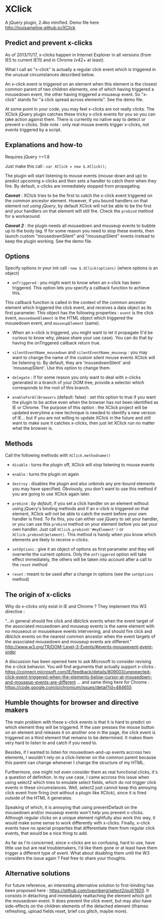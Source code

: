 XClick
=============

A jQuery plugin, 2.4ko minified. Demo file here http://louisameline.github.io/XClick

Predict and prevent x-clicks
-------------------------

As of 2013/11/17, x-clicks happen in Internet Explorer in all versions (from IE5 to current IE11) and in Chrome (v42+ at least).

What I call an "x-click" is actually a regular click event which is triggered in the unusual circumstances described below.

An x-click event is triggered on an element when this element is the closest common parent of two children elements, one of which having triggered a mousedown event, the other having triggered a mouseup event. So "x-click" stands for "a click spread across elements". See the demo file.

At some point in your code, you may feel x-clicks are not really clicks. The XClick jQuery plugin catches these tricky x-click events for you so you can take action against them. There is currently no native way to detect or prevent x-clicks. Side note : only real mouse events trigger x-clicks, not events triggered by a script.

Explanations and how-to
-------------------------

Requires jQuery >=1.8

Just make this call : `var XClick = new $.XClick();`

The plugin will start listening to mouse events (mouse down and up) to predict upcoming x-clicks and then sets a handler to catch them when they fire. By default, x-clicks are immediately stopped from propagating.

***Caveat*** : XClick tries to be the first to catch the x-click event triggered on the common ancestor element. However, if you bound handlers on that element *not using jQuery*, by default XClick will not be able to be the first and your handlers on that element will still fire. Check the `prebind` method for a workaround.

***Caveat 2*** : the plugin needs all mousedown and mouseup events to bubble up to the body tag. If for some reason you need to stop these events, then launch custom "mousedownSilent" and "mouseupSilent" events instead to keep the plugin working. See the demo file.

Options
-------------------------

Specify options in your init call : `new $.XClick(options)` (where options is an object)

- `onTriggered` : you might want to know when an x-click has been triggered. This option lets you specify a callback function to achieve this.

This callback function is called in the context of the common ancestor element which triggered the click event, and receives a data object as its first parameter. This object has the following properties : `event` is the click event, `mousedownElement` is the HTML object which triggered the mousedown event, and `mouseupElement` (same).

- When an x-click is triggered, you might want to let it propagate (I'd be curious to know why, please share your use case). You can do that by having the onTriggered callback return true.

- `silentEventName_mousedown` and `silentEventName_mouseup` : you may want to change the name of the custom silent mouse events XClick will be listening to. By default, they are 'mousedownSilent' and 'mouseupSilent'. Use this option to change them.

- `delegate` : if for some reason you only want to deal with x-clicks generated in a branch of your DOM tree, provide a selector which corresponds to the root of this branch.

- `enableForAllBrowsers` (default: false) : set this option to true if you want the plugin to be active even when the browser has not been identified as IE or Chrome. The purpose of this option : the XClick project will be updated everytime a new technique is needed to identify a new version of IE... but if you are not willing to update XClick in the future and still want to make sure it catches x-clicks, then just let XClick run no matter what the browser is.

Methods
-------------------------

Call the following methods with `XClick.methodname()`

- `disable` : turns the plugin off, XClick will stop listening to mouse events

- `enable` : turns the plugin on again

- `destroy` : disables the plugin and also unbinds any pre-bound elements you may have specified. Obviously, you don't want to use this method if you are going to use XClick again later.

- `prebind` : *by default*, if you set a click handler on an element without using jQuery's binding methods and if an x-click is triggered on that element, XClick will not be able to catch the event before your own handler is fired. To fix this, you can either use jQuery to set your handler, or you can use this `prebind` method on your element before you set your own handler. Just call `XClick.prebind('#myElement')` or `XClick.prebind($element)`. This method is handy when you know which elements are likely to receive x-clicks.

- `setOptions` : give it an object of options as first parameter and they will overwrite the current options. Only the `onTriggered` option will take effect immediately, the others will be taken into account after a call to the `reset` method

- `reset` : meant to be used after a change in options (see the `setOptions` method)

The origin of x-clicks
-------------------------

Why do x-clicks only exist in IE and Chrome ? They implement this W3 directive :

"...in general should fire click and dblclick events when the event target of the associated mousedown and mouseup events is the same element with no mouseout or mouseleave events intervening, and should fire click and dblclick events on the nearest common ancestor when the event targets of the associated mousedown and mouseup events are different."
http://www.w3.org/TR/DOM-Level-3-Events/#events-mouseevent-event-order

A discussion has been opened here to ask Microsoft to consider revising the x-click behavior. You will find arguments that actually support x-clicks : https://connect.microsoft.com/IE/feedback/details/809003/unexpected-click-event-triggered-when-the-elements-below-cursor-at-mousedown-and-mouseup-events-are-different
... and same thing here for Chrome : https://code.google.com/p/chromium/issues/detail?id=484655

Humble thoughts for browser and directive makers
-------------------------

The main problem with these x-click events is that it is hard to predict on which element they will be triggered. If the user presses the mouse button on an element and releases it on another one in the page, the click event is triggered on a third element that remains to be determined. It makes them very hard to listen to and catch if you need to.

Besides, if I wanted to listen for mousedown-and-up events accross two elements, I wouldn't rely on a click-listener on the common parent because this parent can change whenever I change the structure of my HTML.

Furthermore, one might not even consider them as real functional clicks, it's a question of definition. In my use case, I came accross this issue when using select2 which tries to emulate select fields, which do not trigger click events in these circumstances. Well, select2 just cannot keep this annoying click event from firing (not without a plugin like XClick), since it is fired outside of the HTML it generates.

Speaking of which, it is annoying that using preventDefault on the mousedown and/or mouseup events won't help you prevent x-clicks. Although regular clicks on a unique element rightfully also work this way, it would make some sense to work differently with x-clicks. Finally, x-click events have no special properties that differentiate them from regular click events, that would be a nice thing to add.

As far as I'm concerned, since x-clicks are so confusing, hard to use, have little use but are real troublemakers, I'd like them gone or at least have them trigger a different type of event. What about disabling them until the W3 considers the issue again ? Feel free to share your thoughts.

Alternative solutions
-------------------------

For future reference, an interesting alternative solution to first-binding has been proposed here : https://github.com/ivaynberg/select2/pull/1920. It consists in detaching and immediately reattaching the element which got the mousedown event. It does prevent the click event, but may also have side-effects on the children elements of the detached element (iframes refreshing, upload fields reset, brief css glitch, maybe more).